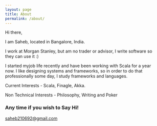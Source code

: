 ```yaml
---
layout: page
title: About
permalink: /about/
---
```


Hi there,

I am Saheb, located in Bangalore, India. 

I work at Morgan Stanley, but am no trader or advisor, I write software so they can use it :)

I started myjob life recently and have been working with Scala for a year now. I like designing systems and frameworks, so in order to do that professionally some day, I study frameworks and languages. 

Current Interests - Scala, Finagle, Akka.

Non Technical Interests - Philosophy, Writing and Poker

### Any time if you wish to Say Hi!

[saheb210692@gmail.com](mailto:saheb210692@gmail.com)

